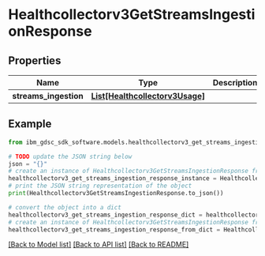 # Healthcollectorv3GetStreamsIngestionResponse


## Properties

Name | Type | Description | Notes
------------ | ------------- | ------------- | -------------
**streams_ingestion** | [**List[Healthcollectorv3Usage]**](Healthcollectorv3Usage.md) |  | [optional] 

## Example

```python
from ibm_gdsc_sdk_software.models.healthcollectorv3_get_streams_ingestion_response import Healthcollectorv3GetStreamsIngestionResponse

# TODO update the JSON string below
json = "{}"
# create an instance of Healthcollectorv3GetStreamsIngestionResponse from a JSON string
healthcollectorv3_get_streams_ingestion_response_instance = Healthcollectorv3GetStreamsIngestionResponse.from_json(json)
# print the JSON string representation of the object
print(Healthcollectorv3GetStreamsIngestionResponse.to_json())

# convert the object into a dict
healthcollectorv3_get_streams_ingestion_response_dict = healthcollectorv3_get_streams_ingestion_response_instance.to_dict()
# create an instance of Healthcollectorv3GetStreamsIngestionResponse from a dict
healthcollectorv3_get_streams_ingestion_response_from_dict = Healthcollectorv3GetStreamsIngestionResponse.from_dict(healthcollectorv3_get_streams_ingestion_response_dict)
```
[[Back to Model list]](../README.md#documentation-for-models) [[Back to API list]](../README.md#documentation-for-api-endpoints) [[Back to README]](../README.md)


